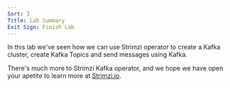```yaml
---
Sort: 3
Title: Lab Summary
Exit Sign: Finish Lab
---
```


In this lab we've seen how we can use Strimzi operator to create a Kafka cluster, create Kafka Topics and send messages using Kafka.

There's much more to Strimzi Kafka operator, and we hope we have open your apetite to learn more at [Strimzi.io](https://strimzi.io/).